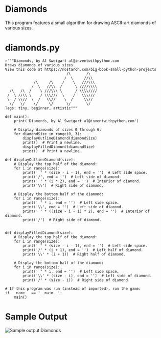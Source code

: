 
Diamonds
========================================================

This program features a small algorithm for drawing ASCII-art diamonds of various sizes.


diamonds.py
========================================================
```Python3
r"""Diamonds, by Al Sweigart al@inventwithpython.com
Draws diamonds of various sizes.
View this code at https://nostarch.com/big-book-small-python-projects
                            /\       /\
                           /  \     //\\
             /\     /\    /    \   ///\\\
            /  \   //\\  /      \ ////\\\\
  /\   /\  /    \ ///\\\ \      / \\\\////
 /  \ //\\ \    / \\\///  \    /   \\\///
 \  / \\//  \  /   \\//    \  /     \\//
  \/   \/    \/     \/      \/       \/
Tags: tiny, beginner, artistic"""

def main():
    print('Diamonds, by Al Sweigart al@inventwithpython.com')

    # Display diamonds of sizes 0 through 6:
    for diamondSize in range(0, 3):
        displayOutlineDiamond(diamondSize)
        print()  # Print a newline.
        displayFilledDiamond(diamondSize)
        print()  # Print a newline.
        
def displayOutlineDiamond(size):
    # Display the top half of the diamond:
    for i in range(size):
        print(' ' * (size - i - 1), end = '')  # Left side space.
        print('/', end = '')  # Left side of diamond.
        print(' ' * (i * 2), end = '')  # Interior of diamond.
        print('\\')  # Right side of diamond.

    # Display the bottom half of the diamond:
    for i in range(size):
        print(' ' * i, end = '')  # Left side space.
        print('\\', end = '')  # Left side of diamond.
        print(' ' * ((size - i - 1) * 2), end = '')  # Interior of diamond.
        print('/')  # Right side of diamond.
        

def displayFilledDiamond(size):
    # Display the top half of the diamond:
    for i in range(size):
        print(' ' * (size - i - 1), end = '')  # Left side space.
        print('/' * (i + 1), end = '')  # Left half of diamond.
        print('\\' * (i + 1))  # Right half of diamond.

    # Display the bottom half of the diamond:
    for i in range(size):
        print(' ' * i, end = '')  # Left side space.
        print('\\' * (size - i), end = '')  # Left side of diamond.
        print('/' * (size - i))  # Right side of diamond.
        
# If this program was run (instead of imported), run the game:
if __name__ == '__main__':
    main()

```

Sample Output
========================================================

![Sample output Diamonds](https://github.com/nihathalici/The-Big-Book-of-Small-Python-Projects/blob/main/C16-Project-16-Diamonds/diamonds_sample_output.PNG)
